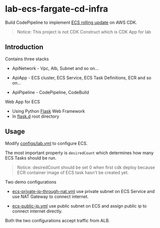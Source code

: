 # lab-ecs-fargate-cd-infra

Build CodePipeline to implement [ECS rolling update](https://docs.aws.amazon.com/AmazonECS/latest/developerguide/deployment-type-ecs.html) on AWS CDK.

> Notice: This project is not CDK Construct which is CDK App for lab

## Introduction

Contains three stacks

- ApiNetwork - Vpc, Alb, Subnet and so on...

- ApiApp - ECS cluster, ECS Service, ECS Task Definitions, ECR and so on...

- ApiPipeline - CodePipeline, CodeBuild

Web App for ECS

- Using Python [Flask](https://github.com/pallets/flask) Web Framework
- In [flask.d](flask.d) root directory

## Usage

Modify [configs/lab.yml](configs/lab.yml) to configure ECS.

The most important property is `desiredCount` which determines how many ECS Tasks should be run.

> Notice: desiredCount should be set 0 when first cdk deploy because ECR container image of ECS task hasn't be created yet.

Two demo configurations

- [ecs-private-ip-through-nat.yml](configs/ecs-private-ip-through-nat.yml) use private subnet on ECS Service and use NAT Gateway to connect internet.

- [ecs-public-ip.yml](configs/ecs-public-ip.yml) use public subnet on ECS and assign public ip to connect internet directly.

Both the two configurations accept traffic from ALB.
